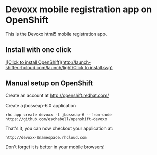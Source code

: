 Devoxx mobile registration app on OpenShift
===========================================

This is the Devoxx html5 mobile registration app.


Install with one click
----------------------
[![Click to install OpenShift](http://launch-shifter.rhcloud.com/launch/light/Click to
install.svg)](https://openshift.redhat.com/app/console/application_type/custom?&cartridges[]=jbosseap-6&initial_git_url=https://github.com/eschabell/openshift-devoxx.git&name=devoxx)


Manual setup on OpenShift
-------------------------

Create an account at http://openshift.redhat.com/

Create a jbosseap-6.0 application

    rhc app create devoxx -t jbosseap-6 --from-code https://github.com/eschabell/openshift-devoxx
    
That's it, you can now checkout your application at:

    http://devoxx-$namespace.rhcloud.com

Don't forget it is better in your mobile browsers!

